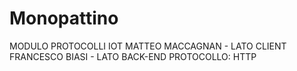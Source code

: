 # Monopattino

MODULO PROTOCOLLI IOT
MATTEO MACCAGNAN - LATO CLIENT
FRANCESCO BIASI - LATO BACK-END
PROTOCOLLO: HTTP
